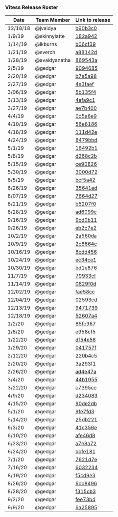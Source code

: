 ### Vitess Release Roster
| Date     | Team Member   | Link to release	|
| -------- | ------------- | --------------------- |
| 12/18/18 | @jvaidya      | [b90b3c0](https://github.com/planetscale/vitess-releases/releases/tag/b90b3c0) |
| 1/9/19   | @skinnylatte  | [182a942](https://github.com/planetscale/vitess-releases/releases/tag/182a942) |
| 1/14/19  | @lkburns 	   | [b06cf39](https://github.com/planetscale/vitess-releases/releases/tag/b06cf39) |
| 1/21/19  | @sverch       | [a88142d](https://github.com/planetscale/vitess-releases/releases/tag/a88142d) |
| 1/28/19  | @avaidyanatha | [869543a](https://github.com/planetscale/vitess-releases/releases/tag/869543a) |
| 2/5/19   | @gedgar       | [9094685](https://github.com/planetscale/vitess-releases/releases/tag/9094685) |
| 2/20/19  | @gedgar       | [b7e5a98](https://github.com/planetscale/vitess-releases/releases/tag/b7e5a98) |
| 2/27/19  | @gedgar       | [4e3faef](https://github.com/planetscale/vitess-releases/releases/tag/4e3faef) |
| 3/06/19  | @gedgar       | [5b135f4](https://github.com/planetscale/vitess-releases/releases/tag/5b135f4) |
| 3/13/19  | @gedgar       | [4efa9c1](https://github.com/planetscale/vitess-releases/releases/tag/4efa9c1) |
| 3/27/19  | @gedgar       | [ae7b400](https://github.com/planetscale/vitess-releases/releases/tag/ae7b400) |
| 4/4/19   | @gedgar       | [0d5a6e9](https://github.com/planetscale/vitess-releases/releases/tag/0d5a6e9) |
| 4/10/19  | @gedgar       | [56e8186](https://github.com/planetscale/vitess-releases/releases/tag/56e8186) |
| 4/18/19  | @gedgar       | [111d42e](https://github.com/planetscale/vitess-releases/releases/tag/111d42e) |
| 4/24/19  | @gedgar       | [8479bbd](https://github.com/planetscale/vitess-releases/releases/tag/8479bbd) |
| 5/1/19   | @gedgar       | [16492b1](https://github.com/planetscale/vitess-releases/releases/tag/16492b1) |
| 5/8/19   | @gedgar       | [d268c2b](https://github.com/planetscale/vitess-releases/releases/tag/d268c2b) |
| 5/15/19  | @gedgar       | [ce90826](https://github.com/planetscale/vitess-releases/releases/tag/ce90826) | 
| 5/30/19  | @gedgar       | [3000d72](https://github.com/planetscale/vitess-releases/releases/tag/3000d72) |
| 6/5/19   | @gedgar       | [bcf5a42](https://github.com/planetscale/vitess-releases/releases/tag/bcf5a42) |
| 6/26/19  | @gedgar       | [35641ed](https://github.com/planetscale/vitess-releases/releases/tag/35641ed) |
| 8/07/19  | @gedgar       | [7664d27](https://github.com/planetscale/vitess-releases/releases/tag/7664d27) |
| 8/21/19  | @gedgar       | [b5207f0](https://github.com/planetscale/vitess-releases/releases/tag/b5207f0) | 
| 8/28/19  | @gedgar       | [ad6099c](https://github.com/planetscale/vitess-releases/releases/tag/ad6099c) |
| 9/16/19  | @gedgar       | [9cd0b11](https://github.com/planetscale/vitess-releases/releases/tag/9cd0b11) |
| 9/26/19  | @gedgar       | [eb2c7e2](https://github.com/planetscale/vitess-releases/releases/tag/eb2c7e2) |
| 10/2/19  | @gedgar       | [2a560da](https://github.com/planetscale/vitess-releases/releases/tag/2a560da) |
| 10/9/19  | @gedgar       | [2c8664c](https://github.com/planetscale/vitess-releases/releases/tag/2c8664c) |
| 10/16/19 | @gedgar       | [8cdd456](https://github.com/planetscale/vitess-releases/releases/tag/8cdd456) | 
| 10/24/19 | @gedgar       | [ec34ce1](https://github.com/planetscale/vitess-releases/releases/tag/ec34ce1) | 
| 10/30/19 | @gedgar       | [bd1e876](https://github.com/planetscale/vitess-releases/releases/tag/bd1e876) |
| 11/7/19  | @gedgar       | [79933cf](https://github.com/planetscale/vitess-releases/releases/tag/79933cf) |
| 11/14/19 | @gedgar       | [0629f0d](https://github.com/planetscale/vitess-releases/releases/tag/0629f0d) |
| 12/02/19 | @gedgar       | [fae58cc](https://github.com/planetscale/vitess-releases/releases/tag/fae58cc) |
| 12/04/19 | @gedgar       | [02593cd](https://github.com/planetscale/vitess-releases/releases/tag/02593cd) |
| 12/13/19 | @gedgar       | [9471739](https://github.com/planetscale/vitess-releases/releases/tag/9471739) |
| 12/18/19 | @gedgar       | [52607a4](https://github.com/planetscale/vitess-releases/releases/tag/52607a4) |
| 1/2/20   | @gedgar       | [85fc967](https://github.com/planetscale/vitess-releases/releases/tag/85fc967) |
| 1/8/20   | @gedgar       | [e958cf5](https://github.com/planetscale/vitess-releases/releases/tag/e958cf5) |
| 1/22/20  | @gedgar       | [df54e56](https://github.com/planetscale/vitess-releases/releases/tag/df54e56) |
| 1/29/20  | @gedgar       | [041757f](https://github.com/planetscale/vitess-releases/releases/tag/041757f) |
| 2/12/20  | @gedgar       | [220b4c5](https://github.com/planetscale/vitess-releases/releases/tag/220b4c5) |
| 2/20/20  | @gedgar       | [3a293f1](https://github.com/planetscale/vitess-releases/releases/tag/3a293f1) |
| 2/26/20  | @gedgar       | [ad4e47a](https://github.com/planetscale/vitess-releases/releases/tag/ad4e47a) |
| 3/4/20   | @gedgar       | [44b1955](https://github.com/planetscale/vitess-releases/releases/tag/44b1955) |
| 3/22/20  | @gedgar       | [c7395ce](https://github.com/planetscale/vitess-releases/releases/tag/c7395ce) |
| 4/9/20   | @gedgar       | [d234083](https://github.com/planetscale/vitess-releases/releases/tag/d234083) |
| 4/15/20  | @gedgar       | [90de2db](https://github.com/planetscale/vitess-releases/releases/tag/90de2db) |
| 5/1/20   | @gedgar       | [9fe7fd3](https://github.com/planetscale/vitess-releases/releases/tag/9fe7fd3) |
| 5/14/20  | @gedgar       | [25db221](https://github.com/planetscale/vitess-releases/releases/tag/25db221) |
| 6/3/20   | @gedgar       | [41c356e](https://github.com/planetscale/vitess-releases/releases/tag/41c356e) |
| 6/10/20  | @gedgar       | [afe46d8](https://github.com/planetscale/vitess-releases/releases/tag/afe46d8) |
| 6/23/20  | @gedgar       | [a7e8a72](https://github.com/planetscale/vitess-releases/releases/tag/a7e8a72) |
| 6/24/20  | @gedgar       | [bbfe181](https://github.com/planetscale/vitess-releases/releases/tag/bbfe181) |
| 7/1/20   | @gedgar       | [7621d7e](https://github.com/planetscale/vitess-releases/releases/tag/7621d7e) |
| 7/16/20  | @gedgar       | [6032234](https://github.com/planetscale/vitess-releases/releases/tag/6032234) |
| 8/19/20  | @gedgar       | [f5cd9e3](https://github.com/planetscale/vitess-releases/releases/tag/f5cd9e3) |
| 8/26/20  | @gedgar       | [6cb8496](https://github.com/planetscale/vitess-releases/releases/tag/6cb8496) |
| 8/28/20  | @gedgar       | [f315cb3](https://github.com/planetscale/vitess-releases/releases/tag/f315cb3) |
| 9/2/20   | @gedgar       | [fee73b4](https://github.com/planetscale/vitess-releases/releases/tag/fee73b4) |
| 9/9/20   | @gedgar       | [6a25895](https://github.com/planetscale/vitess-releases/releases/tag/6a25895) |
